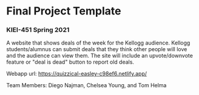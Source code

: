# Final Project Template

### KIEI-451 Spring 2021

A website that shows deals of the week for the Kellogg audience. Kellogg students/alumnus can submit deals that they think other people will love and the audience can view them. The site will include an upvote/downvote feature or "deal is dead" button to report old deals.

Webapp url: https://quizzical-easley-c98ef6.netlify.app/


Team Members: Diego Najman, Chelsea Young, and Tom Helma
